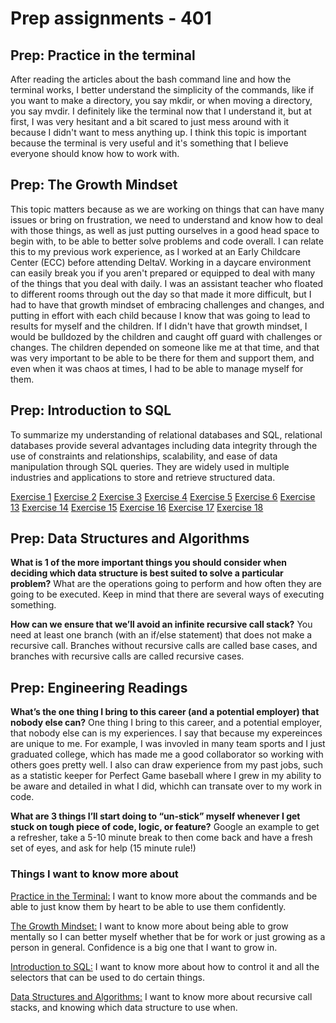 # Prep assignments - 401

## Prep: Practice in the terminal

After reading the articles about the bash command line and how the terminal works, I better understand the simplicity of the commands, like if you want to make a directory, you say mkdir, or when moving a directory, you say mvdir. I definitely like the terminal now that I understand it, but at first, I was very hesitant and a bit scared to just mess around with it because I didn't want to mess anything up. I think this topic is important because the terminal is very useful and it's something that I believe everyone should know how to work with.

## Prep: The Growth Mindset

This topic matters because as we are working on things that can have many issues or bring on frustration, we need to understand and know how to deal with those things, as well as just putting ourselves in a good head space to begin with, to be able to better solve problems and code overall. I can relate this to my previous work experience, as I worked at an Early Childcare Center (ECC) before attending DeltaV. Working in a daycare environment can easily break you if you aren't prepared or equipped to deal with many of the things that you deal with daily. I was an assistant teacher who floated to different rooms through out the day so that made it more difficult, but I had to have that growth mindset of embracing challenges and changes, and putting in effort with each child because I know that was going to lead to results for myself and the children. If I didn't have that growth mindset, I would be bulldozed by the children and caught off guard with challenges or changes. The children depended on someone like me at that time, and that was very important to be able to be there for them and support them, and even when it was chaos at times, I had to be able to manage myself for them.

## Prep: Introduction to SQL

To summarize my understanding of relational databases and SQL, relational databases provide several advantages including data integrity through the use of constraints and relationships, scalability, and ease of data manipulation through SQL queries. They are widely used in multiple industries and applications to store and retrieve structured data.

[Exercise 1](images/exercise1.png)
[Exercise 2](images/exercise2.png)
[Exercise 3](images/exercise3.png)
[Exercise 4](images/exercise4.png)
[Exercise 5](images/exercise5.png)
[Exercise 6](images/exercise6.png)
[Exercise 13](images/exercise13.png)
[Exercise 14](images/exercise14.png)
[Exercise 15](images/exercise15.png)
[Exercise 16](images/exercise16.png)
[Exercise 17](images/exercise17.png)
[Exercise 18](images/exercise18.png)

## Prep: Data Structures and Algorithms

**What is 1 of the more important things you should consider when deciding which data structure is best suited to solve a particular problem?**
What are the operations going to perform and how often they are going to be executed. Keep in mind that there are several ways of executing something.

**How can we ensure that we’ll avoid an infinite recursive call stack?**
You need at least one branch (with an if/else statement) that does not make a recursive call. Branches without recursive calls are called base cases, and branches with recursive calls are called recursive cases.

## Prep: Engineering Readings

**What’s the one thing I bring to this career (and a potential employer) that nobody else can?**
One thing I bring to this career, and a potential employer, that nobody else can is my experiences. I say that because my expereinces are unique to me. For example, I was invovled in many team sports and I just graduated college, which has made me a good collaborator so working with others goes pretty well. I also can draw experience from my past jobs, such as a statistic keeper for Perfect Game baseball where I grew in my ability to be aware and detailed in what I did, whichh can transate over to my work in code.

**What are 3 things I’ll start doing to “un-stick” myself whenever I get stuck on tough piece of code, logic, or feature?**
Google an example to get a refresher, take a 5-10 minute break to then come back and have a fresh set of eyes, and ask for help (15 minute rule!)

### Things I want to know more about

<u>Practice in the Terminal:</u> I want to know more about the commands and be able to just know them by heart to be able to use them confidently.

<u>The Growth Mindset:</u> I want to know more about being able to grow mentally so I can better myself whether that be for work or just growing as a person in general. Confidence is a big one that I want to grow in.

<u>Introduction to SQL:</u> I want to know more about how to control it and all the selectors that can be used to do certain things.

<u>Data Structures and Algorithms:</u> I want to know more about recursive call stacks, and knowing which data structure to use when.
